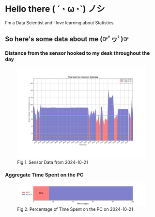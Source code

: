 
# Hello there ( ´◔ ω◔`) ノシ

I'm a Data Scientist and I love learning about Statistics.

## So here's some data about me (☞ﾟヮﾟ)☞


### Distance from the sensor hooked to my desk throughout the day
<figure>
  <picture>
    <source media="(prefers-color-scheme: dark)" srcset="Pi/readme/graphs/lineplot/dark-plot-2024-10-21.png">
    <source media="(prefers-color-scheme: light)" srcset="Pi/readme/graphs/lineplot/light-plot-2024-10-21.png">
    <img alt="Shows a black logo in light color mode and a white one in dark color mode." src="Pi/readme/graphs/lineplot/light-plot-2024-10-21.png">
  </picture>
  <figcaption>Fig 1. Sensor Data from 2024-10-21</figcaption>
</figure>



### Aggregate Time Spent on the PC
<figure>
  <picture>
    <source media="(prefers-color-scheme: dark)" srcset="Pi/readme/graphs/barplot/dark-plot-2024-10-21.png">
    <source media="(prefers-color-scheme: light)" srcset="Pi/readme/graphs/barplot/light-plot-2024-10-21.png">
    <img alt="Shows a black logo in light color mode and a white one in dark color mode." src="Pi/readme/graphs/barplot/light-plot-2024-10-21.png">
  </picture>
  <figcaption>Fig 2. Percentage of Time Spent on the PC on 2024-10-21</figcaption>
</figure>
